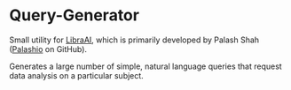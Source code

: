 # Query-Generator

Small utility for [LibraAI](https://github.com/Palashio/LibraAI), which is primarily developed by  Palash Shah ([Palashio](https://github.com/Palashio/) on GitHub).

Generates a large number of simple, natural language queries that request data analysis on a particular subject.

